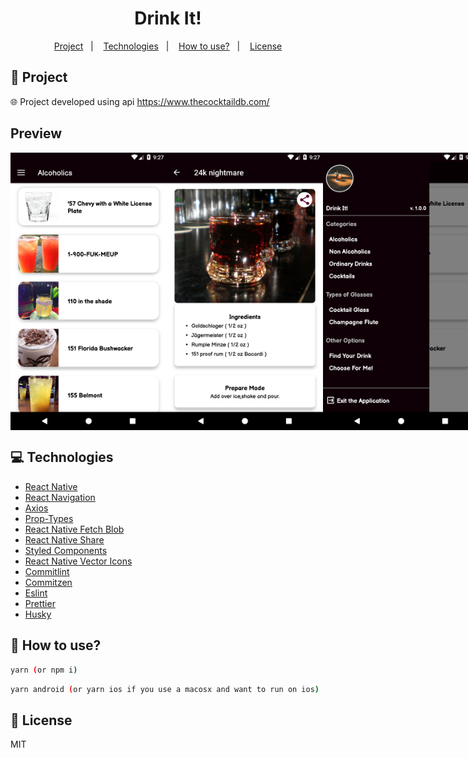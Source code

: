<h1 align="center">
  Drink It!
</h1>

<p align="center">
  <a href="#rocket-project">Project</a>&nbsp;&nbsp;&nbsp;|&nbsp;&nbsp;&nbsp;
  <a href="#computer-technologies">Technologies</a>&nbsp;&nbsp;&nbsp;|&nbsp;&nbsp;&nbsp;
  <a href="#thinking-how-to-use">How to use?</a>&nbsp;&nbsp;&nbsp;|&nbsp;&nbsp;&nbsp;
  <a href="#memo-license">License</a>
</p>

## :rocket: Project

:globe_with_meridians: 
Project developed using api https://www.thecocktaildb.com/

## Preview

<div style="display: flex">
<img src="./.github/mobile1.png" width="250" />
<img src="./.github/mobile2.png" width="250" />
<img src="./.github/mobile3.png" width="250" />
<img src="./.github/mobile4.png" width="250" />
</div>

## :computer: Technologies
- [React Native](https://facebook.github.io/react-native/)
- [React Navigation](https://reactnavigation.org/)
- [Axios](https://github.com/axios/axios)
- [Prop-Types](https://github.com/facebook/prop-types)
- [React Native Fetch Blob](https://github.com/joltup/rn-fetch-blob)
- [React Native Share](https://github.com/react-native-community/react-native-share)
- [Styled Components](https://styled-components.com/)
- [React Native Vector Icons](https://github.com/oblador/react-native-vector-icons)
- [Commitlint](https://github.com/conventional-changelog/commitlint)
- [Commitzen](https://github.com/commitizen/cz-cli)
- [Eslint](https://github.com/eslint/eslint)
- [Prettier](https://github.com/prettier/prettier)
- [Husky](https://github.com/typicode/husky)

## :thinking: How to use?

```sh
yarn (or npm i)
```

```sh
yarn android (or yarn ios if you use a macosx and want to run on ios)
```


## :memo: License

MIT
